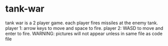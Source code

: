 # tank-war
tank war is a 2 player game.
each player fires missiles at the enemy tank.
player 1: arrow keys to move and space to fire.
player 2: WASD to move and enter to fire.
WARNING: pictures will not appear unless in same file as code file
